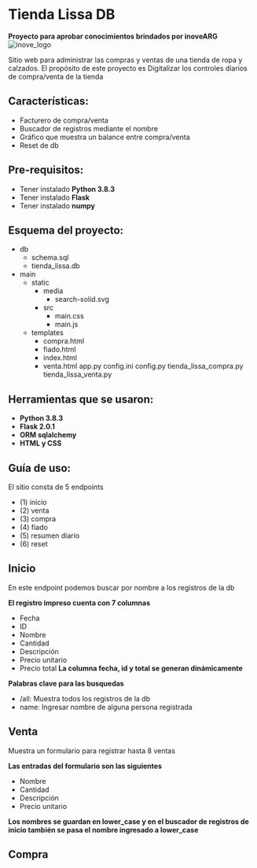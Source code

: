 # Tienda Lissa DB

**Proyecto para aprobar conocimientos brindados por inoveARG**
![inove_logo](https://inove.com.ar/wp-content/uploads/2020/03/cropped-3-1.png)

Sitio web para administrar las compras y ventas de una tienda de ropa y calzados.
El propósito de este proyecto es Digitalizar los controles diarios de compra/venta de la tienda

## Características:

- Facturero de compra/venta
- Buscador de registros mediante el nombre
- Gráfico que muestra un balance entre compra/venta
- Reset de db

## Pre-requisitos:

- Tener instalado **Python 3.8.3**
- Tener instalado **Flask**
- Tener instalado **numpy**

## Esquema del proyecto:

- db
    - schema.sql
    - tienda_lissa.db
- main
    - static
        - media
            - search-solid.svg
        - src
            - main.css
            - main.js
    - templates
        - compra.html
        - fiado.html
        - index.html
        - venta.html
    app.py
    config.ini
    config.py
    tienda_lissa_compra.py
    tienda_lissa_venta.py

## Herramientas que se usaron:

- **Python 3.8.3**
- **Flask 2.0.1**
- **ORM sqlalchemy**
- **HTML y CSS**

## Guía de uso:

El sitio consta de 5 endpoints

- (1) inicio
- (2) venta
- (3) compra
- (4) fiado
- (5) resumen diario<!-- Añadir buscador por fecha en el endpoint resumen -->
- (6) reset

## Inicio

En este endpoint podemos buscar por nombre a los registros de la db

**El registro impreso cuenta con 7 columnas**
- Fecha
- ID
- Nombre
- Cantidad
- Descripción
- Precio unitario
- Precio total
__La columna fecha, id y total se generan dinámicamente__

__Palabras clave para las busquedas__
- /all: Muestra todos los registros de la db
- name: Ingresar nombre de alguna persona registrada
<!-- Mostrar imagen de la interfaz de inicio -->

## Venta

Muestra un formulario para registrar hasta 8 ventas

**Las entradas del formulario son las siguientes**
- Nombre
- Cantidad
- Descripción
- Precio unitario

__Los nombres se guardan en lower_case y en el buscador de registros de inicio también se pasa el nombre ingresado a lower_case__
<!-- Mostrar imagen de la interfaz de inicio -->

## Compra